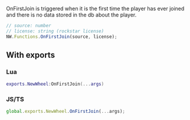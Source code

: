 OnFirstJoin is triggered when it is the first time the player has ever joined and there is no data stored in the db about the player.

```ts
// source: number
// license: string (rockstar license)
NW.Functions.OnFirstJoin(source, license);
```

## With exports

### Lua

```lua
exports.NewWheel:OnFirstJoin(...args)
```

### JS/TS

```ts
global.exports.NewWheel.OnFirstJoin(...args);
```
